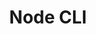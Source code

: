 ---
id: node-cli
title: Node CLI
hide_title: false
hide_table_of_contents: false
sidebar_label: Node CLI
sidebar_position: 4
pagination_label: Node CLI
custom_edit_url: https://github.com/theqrl/documentation/edit/master/docs/basics/what-is-qrl.md
description: Node CLI
keywords:
  - docs
  - node
  - advanced
image: /assets/img/icons/yellow.png

---